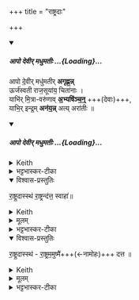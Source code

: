 +++
title = "राष्ट्रदाः"

+++

<div class="js_include" includetitle="false" newlevelforh1="5" unfilled url="/vedAH_yajuH/taittirIyam/saMhitA/Rk/vishvAsa-prastutiH/1/8_rAjasUyAdi/11_abhiShekArthajalagrahaNAdi/Apo_devIr_madhumatIH.md">
<details open><summary><h5>आपो देवीर् मधुमतीः ...{Loading}...</h5></summary>


आपो दे॒वीर् मधु॑मतीर् **अगृह्ण॒न्न्**  
ऊर्ज॑स्वती राज॒सूया॑य॒ चिता॑नाः ।    
याभि॑र् मि॒त्रा-वरु॑णाव् **अ॒भ्यषि॑ञ्च॒न्॒** +++(देवाः)+++,  
याभि॒र् इन्द्र॒म् **अन॑य॒न्न्** अत्य् अरा॑तीः  ॥
</details>
</div>
<div class="js_include" includetitle="false" newlevelforh1="5" unfilled url="/vedAH_yajuH/taittirIyam/saMhitA/Rk/sarvASh_TIkAH/1/8_rAjasUyAdi/11_abhiShekArthajalagrahaNAdi/Apo_devIr_madhumatIH.md">
<details open><summary><h5>आपो देवीर् मधुमतीः ...{Loading}...</h5></summary>
<details><summary>Keith</summary>

They have taken the waters, divine,  
Rich in sweetness, full of strength, caring for the royal consecration;  
Whereby they anointed Mitra and Varuna,  
Whereby they led Indra beyond his foes.
</details>
<details><summary>भट्टभास्कर-टीका</summary>

तादृशीर्व **आपः** व्यापनस्वभावाः **देवीः** दीप्तिमतीः **मधुमतीः** मधुरसवतीः **अगृह्णन्** देवाः, ऋत्वीजो वा । **ऊर्जस्वतीः** बलवतीः **राजसूयाय** राजसूयार्थं राजसूये अभिषेकार्थम् **अगृह्णन् चितानाः** चिन्तयन्तीः राजसूयाभिनिष्पत्त्य्-उपाय-चिन्ताव्यापृताः । यद्वा - **राजसूयाय चिताना** देवा **अगृह्णन्** ।  
राजेह सूयते राजा वानेन सूयते इति **राजसूयः** क्रतुः, 'राजसूयसूर्य' इति क्यपि निपात्यते ।  
चिती सञ्चेतने, चुरादिरनुदात्तेत्, 'बहुलमन्यत्रापि' इति णिलुक्, 'बहुलं छन्दसि' इति शपो लुक्, लसार्वधातुकानुदात्तत्वे धातुस्वरः ।  
याभिर् युष्माभिर् **मित्रावरुणौ** कर्मस्व् **अभ्यषिञ्चन्** देवाः, याभिश्च युष्माभिर् **इन्द्रम् अभ्यषिञ्चन्** देवाः, **अरातींश् चात्यनयन्** इन्द्रं सर्वान् शत्रूनतीत्योपरीन्द्रं स्थापितवन्तः ॥
</details>
</details>
</div>
<details open><summary>विश्वास-प्रस्तुतिः</summary>

रा॒ष्ट्र॒दास्स्थ॑ रा॒ष्ट्रन्द॑त्त॒ स्वाहा॑॥
</details>
<details><summary>Keith</summary>

Ye are givers of the kingdom; give ye the kingdom, hail!
</details>
<details><summary>मूलम्</summary>

रा॒ष्ट्र॒दास्स्थ॑ रा॒ष्ट्रन्द॑त्त॒ स्वाहा॑॥
</details>
<details><summary>भट्टभास्कर-टीका</summary>

ता यूयं राष्ट्रदास्स्थ राष्ट्रस्य दात्र्यस्स्थ, अद्भिर्हि राष्ट्रं भवति । ता यूयमस्मै राष्ट्रं दत्त, स्वाहा स्वाहुतमिदमाज्यमस्तु इति होमे । 
</details>
<details open><summary>विश्वास-प्रस्तुतिः</summary>

रा॒ष्ट्र॒दास्स्थ॑ - रा॒ष्ट्रम॒मुष्मै॑+++(←नामोहः)+++ दत्त ॥
</details>
<details><summary>Keith</summary>

Ye are givers of the kingdom; give N. N. the kingdom.
</details>
<details><summary>मूलम्</summary>

रा॒ष्ट्र॒दास्स्थ॑ रा॒ष्ट्रम॒मुष्मै॑ दत्त ॥
</details>
<details><summary>भट्टभास्कर-टीका</summary>

ग्रहणे तु यस्माद्राष्ट्रदास्स्थ, तस्मादमुष्मै राजेन्द्रवर्मणे राष्ट्रं दत्त ; ता वो गृह्णामीति ॥
</details>
